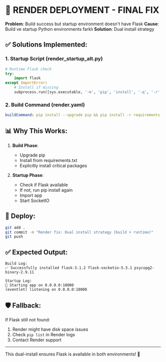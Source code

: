 # 🚀 RENDER DEPLOYMENT - FINAL FIX

**Problem**: Build success but startup environment doesn't have Flask
**Cause**: Build ve startup Python environments farklı
**Solution**: Dual install strategy

## ✅ Solutions Implemented:

### 1. Startup Script (render_startup_alt.py)
```python
# Runtime Flask check
try:
    import flask
except ImportError:
    # Install if missing
    subprocess.run([sys.executable, '-m', 'pip', 'install', '-q', '-r', 'requirements.txt'])
```

### 2. Build Command (render.yaml)
```yaml
buildCommand: pip install --upgrade pip && pip install -r requirements.txt --no-cache-dir --prefer-binary && pip install -q flask flask-socketio psycopg2-binary
```

## 📊 Why This Works:

1. **Build Phase**:
   - Upgrade pip
   - Install from requirements.txt
   - Explicitly install critical packages

2. **Startup Phase**:
   - Check if Flask available
   - If not, run pip install again
   - Import app
   - Start SocketIO

## 🚀 Deploy:

```bash
git add .
git commit -m "Render fix: Dual install strategy (build + runtime)"
git push
```

## ✅ Expected Output:

```
Build Log:
✅ Successfully installed flask-3.1.2 flask-socketio-5.5.1 psycopg2-binary-2.9.11

Startup Log:
🚀 Starting app on 0.0.0.0:10000
(eventlet) listening on 0.0.0.0:10000
```

## 🛡️ Fallback:

If Flask still not found:
1. Render might have disk space issues
2. Check `pip list` in Render logs
3. Contact Render support

---

This dual-install ensures Flask is available in both environments! 🎉